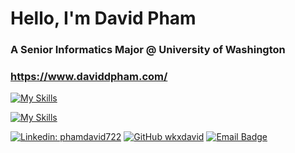 # Hello, I'm David Pham
### A Senior Informatics Major @ University of Washington
### https://www.daviddpham.com/

[![My Skills](https://skillicons.dev/icons?i=python,ts,js,java,nodejs,react)](https://skillicons.dev)

[![My Skills](https://skillicons.dev/icons?i=azure,firebase,gcp,vercel)](https://skillicons.dev)

[![Linkedin: phamdavid722](https://img.shields.io/badge/-phamdavid722-blue?style=flat-square&logo=Linkedin&logoColor=white&link=https://www.linkedin.com/in/phamdavid722/)](https://www.linkedin.com/in/phamdavid722/)
[![GitHub wkxdavid](https://img.shields.io/github/followers/wkxdavid?label=follow&style=social)](https://github.com/wkxdavid)
[![Email Badge](https://img.shields.io/badge/Gmail-Contact_Me-green?style=flat-square&logo=gmail&logoColor=FFFFFF&labelColor=3A3B3C&color=62F1CD)](mailto:phamdavid72@gmail.com)
